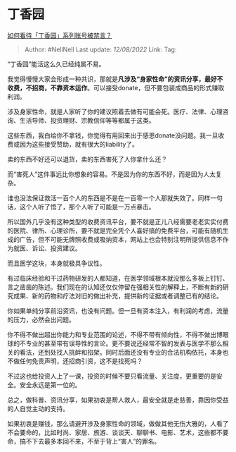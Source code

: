 # 丁香园
[如何看待「丁香园」系列账号被禁言？](https://www.zhihu.com/question/547734209/answer/2620765394)

> Author: #NellNell 
> Last update: *12/08/2022* 
> Link: 
> Tag: 

“丁香园”能活这么久已经纯属不易。

我觉得慢慢大家会形成一种共识，那就是**凡涉及“身家性命”的资讯分享，最好不收费，不招商，不靠资本运作**。可以接受donate，但不要包装成商品的形式赚取利润。

涉及身家性命，就是人家听了你的建议照着去做有可能会死。医疗、法律、心理咨询、生活导师、投资理财、宗教信仰等等都属于这类。

这些东西，我白给你不拿钱，你觉得有用回来出于感恩donate没问题。我一旦收费或因为这些接受赞助，就有很大的liability了。

卖的东西不好还可以退货，卖的东西害死了人你拿什么还？

而“害死人”这件事远比你想象的容易。不是因为你的东西不好，而是因为人太复杂。

谁也没法保证救活一百个人的东西是不是在一百零一个人那就失效了。同样一句话，这个人听了悟了，那个人听了可能是一万点暴击。

所以国外几乎没有这种类型的收费资讯平台，要不就是正儿八经需要老老实实付费的医院、律所、心理诊所，要不就是完全凭个人喜好搞的免费平台，可能有随机生成的广告，但不可能无牌照收费或吸纳资本，网站上也会特别注明所提供信息不作为就医、诉讼、投资建议。

而且医学这块，本身就极具争议性。

有过临床经验和干过药物研发的人都知道，在医学领域根本就没那么多板上钉钉、言之凿凿的陈述。我们现在的认知还仅仅停留在强相关性的解释上，不断有新的研究成果、新的药物和疗法对旧的做出补充，提供新的证据或者调整已有的结论。

你如果单纯分享前沿资讯，也没有问题。但一旦有资本注入，有利润的考虑，流量的压力，必然会出问题。

你不得不做出超出你能力和专业范围的论述，不得不带有倾向性，不得不做出博眼球的不专业的甚至带有误导性的言论。更不要说还经常不智的发表与医学不那么相关的看法，还到处找人挑衅和掐架。同时后面还没有专业的合法机构依托，本身也不做任何免责声明，还招商引资，这不是找死吗？

不过这也给投资人上了一课，投资的时候不要只看流量、关注度，更重要的是安全。安全永远是第一位的。

总之，做科普、资讯分享，如果初衷是帮人救人，最安全就是走慈善，靠因你受益的人自觉主动的支持。

如果初衷是赚钱，那么请避开涉及身家性命的领域，做做其他无伤大雅的，人看了不会要命的，比如时尚、家居、旅游、谈谈天、聊聊书、电影、艺术，这些都不要命，搞不下去最多本回不来，不至于背上“害人”的罪名。